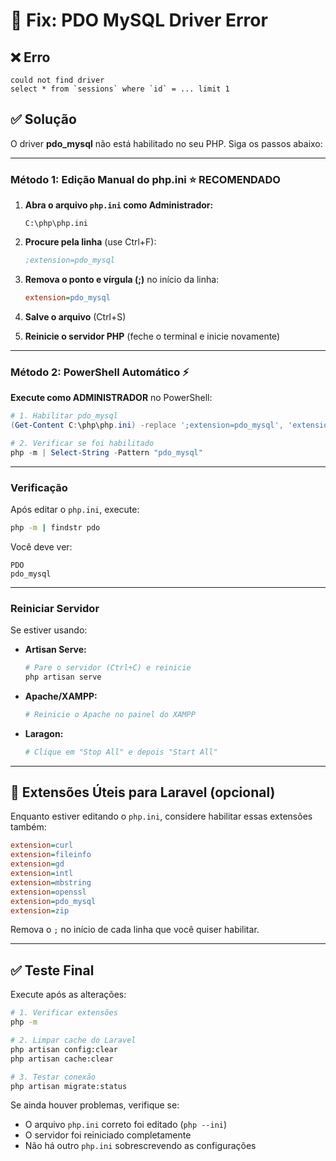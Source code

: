 # 🔧 Fix: PDO MySQL Driver Error

## ❌ Erro
```
could not find driver
select * from `sessions` where `id` = ... limit 1
```

## ✅ Solução

O driver **pdo_mysql** não está habilitado no seu PHP. Siga os passos abaixo:

---

### **Método 1: Edição Manual do php.ini** ⭐ RECOMENDADO

1. **Abra o arquivo `php.ini` como Administrador:**
   ```
   C:\php\php.ini
   ```

2. **Procure pela linha** (use Ctrl+F):
   ```ini
   ;extension=pdo_mysql
   ```

3. **Remova o ponto e vírgula (;)** no início da linha:
   ```ini
   extension=pdo_mysql
   ```

4. **Salve o arquivo** (Ctrl+S)

5. **Reinicie o servidor PHP** (feche o terminal e inicie novamente)

---

### **Método 2: PowerShell Automático** ⚡

**Execute como ADMINISTRADOR** no PowerShell:

```powershell
# 1. Habilitar pdo_mysql
(Get-Content C:\php\php.ini) -replace ';extension=pdo_mysql', 'extension=pdo_mysql' | Set-Content C:\php\php.ini

# 2. Verificar se foi habilitado
php -m | Select-String -Pattern "pdo_mysql"
```

---

### **Verificação**

Após editar o `php.ini`, execute:

```bash
php -m | findstr pdo
```

Você deve ver:
```
PDO
pdo_mysql
```

---

### **Reiniciar Servidor**

Se estiver usando:

- **Artisan Serve:**
  ```bash
  # Pare o servidor (Ctrl+C) e reinicie
  php artisan serve
  ```

- **Apache/XAMPP:**
  ```bash
  # Reinicie o Apache no painel do XAMPP
  ```

- **Laragon:**
  ```bash
  # Clique em "Stop All" e depois "Start All"
  ```

---

## 🎯 Extensões Úteis para Laravel (opcional)

Enquanto estiver editando o `php.ini`, considere habilitar essas extensões também:

```ini
extension=curl
extension=fileinfo
extension=gd
extension=intl
extension=mbstring
extension=openssl
extension=pdo_mysql
extension=zip
```

Remova o `;` no início de cada linha que você quiser habilitar.

---

## ✅ Teste Final

Execute após as alterações:

```bash
# 1. Verificar extensões
php -m

# 2. Limpar cache do Laravel
php artisan config:clear
php artisan cache:clear

# 3. Testar conexão
php artisan migrate:status
```

Se ainda houver problemas, verifique se:
- O arquivo `php.ini` correto foi editado (`php --ini`)
- O servidor foi reiniciado completamente
- Não há outro `php.ini` sobrescrevendo as configurações
